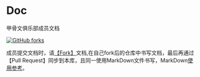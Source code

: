# Doc
甲骨文俱乐部成员文档

[![GitHub forks](https://img.shields.io/github/forks/OracleClubAI/community.svg?style=social)](https://github.com/OracleClubAI/Doc/fork)

成员提交文档时，请[【Fork】](https://github.com/OracleClubAI/Doc/fork)文档,在自己fork后的仓库中书写文档，最后再通过【Pull Request】同步到本库，且同一使用MarkDown文件书写，MarkDown[使用参考](https://github.com/ChenQuan/README)。
